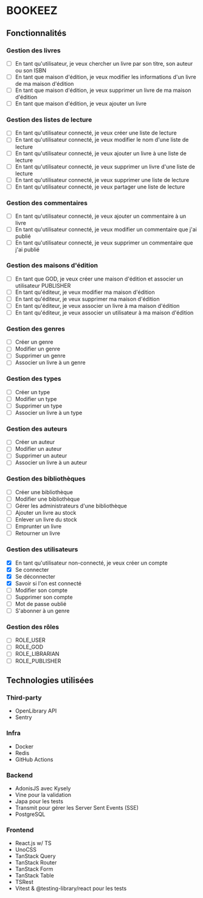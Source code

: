 # BOOKEEZ

## Fonctionnalités

### Gestion des livres
- [ ] En tant qu'utilisateur, je veux chercher un livre par son titre, son auteur ou son ISBN
- [ ] En tant que maison d'édition, je veux modifier les informations d'un livre de ma maison d'édition
- [ ] En tant que maison d'édition, je veux supprimer un livre de ma maison d'édition
- [ ] En tant que maison d'édition, je veux ajouter un livre

### Gestion des listes de lecture
- [ ] En tant qu'utilisateur connecté, je veux créer une liste de lecture
- [ ] En tant qu'utilisateur connecté, je veux modifier le nom d'une liste de lecture
- [ ] En tant qu'utilisateur connecté, je veux ajouter un livre à une liste de lecture
- [ ] En tant qu'utilisateur connecté, je veux supprimer un livre d'une liste de lecture
- [ ] En tant qu'utilisateur connecté, je veux supprimer une liste de lecture
- [ ] En tant qu'utilisateur connecté, je veux partager une liste de lecture

### Gestion des commentaires
- [ ] En tant qu'utilisateur connecté, je veux ajouter un commentaire à un livre
- [ ] En tant qu'utilisateur connecté, je veux modifier un commentaire que j'ai publié
- [ ] En tant qu'utilisateur connecté, je veux supprimer un commentaire que j'ai publié

### Gestion des maisons d'édition
- [ ] En tant que GOD, je veux créer une maison d'édition et associer un utilisateur PUBLISHER
- [ ] En tant qu'éditeur, je veux modifier ma maison d'édition
- [ ] En tant qu'éditeur, je veux supprimer ma maison d'édition
- [ ] En tant qu'éditeur, je veux associer un livre à ma maison d'édition
- [ ] En tant qu'éditeur, je veux associer un utilisateur à ma maison d'édition

### Gestion des genres
- [ ] Créer un genre
- [ ] Modifier un genre
- [ ] Supprimer un genre
- [ ] Associer un livre à un genre

### Gestion des types
- [ ] Créer un type
- [ ] Modifier un type
- [ ] Supprimer un type
- [ ] Associer un livre à un type

### Gestion des auteurs
- [ ] Créer un auteur
- [ ] Modifier un auteur
- [ ] Supprimer un auteur
- [ ] Associer un livre à un auteur

### Gestion des bibliothèques
- [ ] Créer une bibliothèque
- [ ] Modifier une bibliothèque
- [ ] Gérer les administrateurs d'une bibliothèque
- [ ] Ajouter un livre au stock
- [ ] Enlever un livre du stock
- [ ] Emprunter un livre
- [ ] Retourner un livre

### Gestion des utilisateurs
- [X] En tant qu'utilisateur non-connecté, je veux créer un compte
- [X] Se connecter
- [X] Se déconnecter
- [X] Savoir si l'on est connecté
- [ ] Modifier son compte
- [ ] Supprimer son compte
- [ ] Mot de passe oublié
- [ ] S'abonner à un genre

### Gestion des rôles
- [ ] ROLE_USER
- [ ] ROLE_GOD
- [ ] ROLE_LIBRARIAN
- [ ] ROLE_PUBLISHER

## Technologies utilisées

### Third-party

- OpenLibrary API
- Sentry

### Infra

- Docker
- Redis
- GitHub Actions

### Backend

- AdonisJS avec Kysely
- Vine pour la validation
- Japa pour les tests
- Transmit pour gérer les Server Sent Events (SSE)
- PostgreSQL

### Frontend

- React.js w/ TS
- UnoCSS
- TanStack Query
- TanStack Router
- TanStack Form
- TanStack Table
- TSRest
- Vitest & @testing-library/react pour les tests
